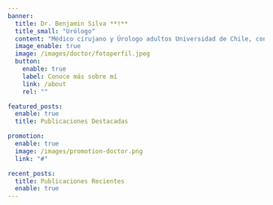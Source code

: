 ```yaml
---
banner:
  title: Dr. Benjamin Silva **!**
  title_small: "Urólogo"
  content: "Médico cirujano y Úrologo adultos Universidad de Chile, con más de 25 años de experiencia"
  image_enable: true
  image: /images/doctor/fotoperfil.jpeg
  button:
    enable: true
    label: Conoce más sobre mí
    link: /about
    rel: ""

featured_posts:
  enable: true
  title: Publicaciones Destacadas

promotion:
  enable: true
  image: /images/promotion-doctor.png
  link: "#"

recent_posts:
  title: Publicaciones Recientes
  enable: true
---
```

